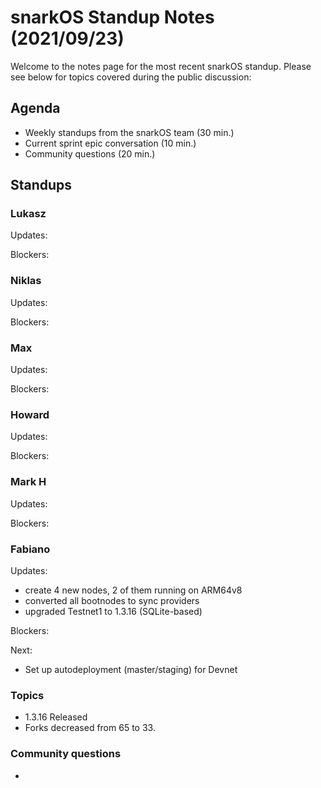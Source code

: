 # snarkOS Standup Notes (2021/09/23)

Welcome to the notes page for the most recent snarkOS standup. Please see below for topics covered during the public discussion:

## Agenda

* Weekly standups from the snarkOS team (30 min.)
* Current sprint epic conversation (10 min.)
* Community questions (20 min.)

## Standups

### Lukasz

Updates:

Blockers:


### Niklas

Updates:

Blockers:


### Max

Updates:

Blockers:

### Howard

Updates:

Blockers:

### Mark H

Updates:

Blockers:

### Fabiano

Updates:
* create 4 new nodes, 2 of them running on ARM64v8
* converted all bootnodes to sync providers
* upgraded Testnet1 to 1.3.16 (SQLite-based)

Blockers:

Next:
* Set up autodeployment (master/staging) for Devnet

### Topics

* 1.3.16 Released
* Forks decreased from 65 to 33.


### Community questions

* 
